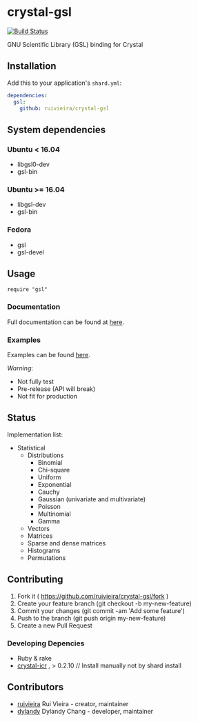 # crystal-gsl

[![Build Status](https://travis-ci.org/ruivieira/crystal-gsl.svg?branch=master)](https://travis-ci.org/ruivieira/crystal-gsl.svg?branch=master)

GNU Scientific Library (GSL) binding for Crystal

## Installation

Add this to your application's `shard.yml`:

```yaml
dependencies:
  gsl:
    github: ruivieira/crystal-gsl
```

## System dependencies

### Ubuntu < 16.04

* libgsl0-dev
* gsl-bin

### Ubuntu >= 16.04

* libgsl-dev
* gsl-bin

### Fedora

* gsl
* gsl-devel

## Usage

```crystal
require "gsl"
```

### Documentation

Full documentation can be found at [here](https://ruivieira.github.io/crystal-gsl/).

### Examples

Examples can be found [here](https://ruivieira.github.io/projects/crystal-gsl/).

*Warning*:

* Not fully test
* Pre-release (API will break)
* Not fit for production

## Status

Implementation list:

* Statistical
  * Distributions
    * Binomial
    * Chi-square
    * Uniform
    * Exponential
    * Cauchy
    * Gaussian (univariate and multivariate)
    * Poisson
    * Multinomial
    * Gamma
  * Vectors
  * Matrices
  * Sparse and dense matrices
  * Histograms
  * Permutations

## Contributing

1. Fork it ( https://github.com/ruivieira/crystal-gsl/fork )
2. Create your feature branch (git checkout -b my-new-feature)
3. Commit your changes (git commit -am 'Add some feature')
4. Push to the branch (git push origin my-new-feature)
5. Create a new Pull Request

### Developing Depencies

* Ruby & rake
* [crystal-icr](https://github.com/greyblake/crystal-icr) , > 0.2.10 // Install manually not by shard install

## Contributors

* [ruivieira](https://github.com/ruivieira) Rui Vieira - creator, maintainer
* [dylandy](https://github.com/dylandy) Dylandy Chang - developer, maintainer
